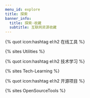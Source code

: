 ```yaml
---
menu_id: explore
title: 探索
banner_info:
  title: 探索·收藏
  subtitle: 互联网资源收藏
---
```


{% quot icon:hashtag el:h2 在线工具 %}

{% sites Utilities %}

{% quot icon:hashtag el:h2 技术学习 %}

{% sites Tech-Learning %}

{% quot icon:hashtag el:h2 开源项目 %}

{% sites OpenSourceTools %}
